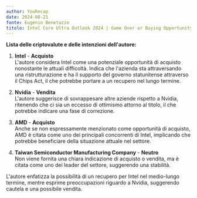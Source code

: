 ```yaml
---
author: YouRecap
date: 2024-08-21
fonte: Eugenio Benetazzo
titolo: Intel Core Ultra Outlook 2024 | Game Over or Buying Opportunity ?
---
```


**Lista delle criptovalute e delle intenzioni dell'autore:**

1. **Intel** - **Acquisto**  
   L'autore considera Intel come una potenziale opportunità di acquisto nonostante le attuali difficoltà. Indica che l'azienda sta attraversando una ristrutturazione e ha il supporto del governo statunitense attraverso il Chips Act, il che potrebbe portare a un recupero nel lungo termine.

2. **Nvidia** - **Vendita**  
   L'autore suggerisce di sovrappesare altre aziende rispetto a Nvidia, ritenendo che ci sia un eccesso di ottimismo attorno al titolo, il che potrebbe indicare una fase di correzione.

3. **AMD** - **Acquisto**  
   Anche se non espressamente menzionato come opportunità di acquisto, AMD è citata come uno dei principali concorrenti di Intel, implicando che potrebbe beneficiare della situazione attuale nel settore.

4. **Taiwan Semiconductor Manufacturing Company** - **Neutro**  
   Non viene fornita una chiara indicazione di acquisto o vendita, ma è citata come uno dei leader del settore, suggerendo una stabilità.

L'autore enfatizza la possibilità di un recupero per Intel nel medio-lungo termine, mentre esprime preoccupazioni riguardo a Nvidia, suggerendo cautela e una possibile vendita.

